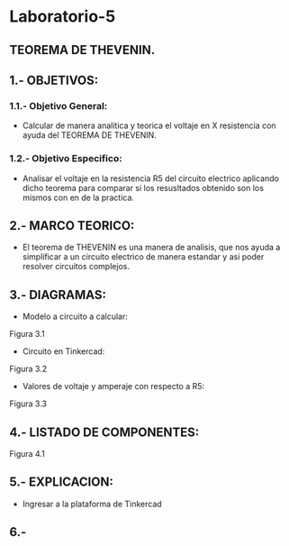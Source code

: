 # Laboratorio-5

## TEOREMA DE THEVENIN.

## 1.- OBJETIVOS:



### 1.1.- Objetivo General:

- Calcular de manera analitica y teorica el voltaje en X resistencia con ayuda del TEOREMA DE THEVENIN.


### 1.2.- Objetivo Especifico:

- Analisar el voltaje en la resistencia R5 del circuito electrico aplicando dicho teorema para comparar si los resusltados obtenido son los mismos con en de la practica.

## 2.- MARCO TEORICO:

- El teorema de THEVENIN es una manera de analisis, que nos ayuda a simplificar a un circuito electrico de manera estandar y asi poder resolver circuitos complejos.


## 3.- DIAGRAMAS:

- Modelo a circuito a calcular:

Figura 3.1


-  Circuito en Tinkercad:

Figura 3.2


- Valores de voltaje y amperaje con respecto a R5:

Figura 3.3



## 4.- LISTADO DE COMPONENTES:


Figura 4.1

## 5.- EXPLICACION:

- Ingresar a la plataforma de Tinkercad


## 6.- 






































